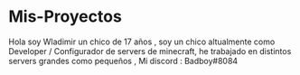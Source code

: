# Mis-Proyectos
Hola soy Wladimir un chico de 17 años , soy un chico altualmente como Developer / Configurador de servers de minecraft, he trabajado en distintos servers grandes como pequeños , Mi discord : Badboy#8084
